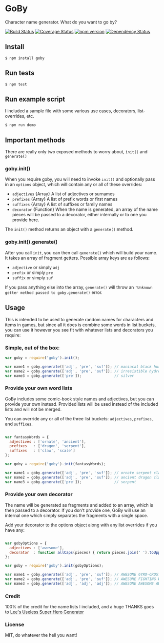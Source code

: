 # GoBy
Character name generator. What do you want to go by?

[![Build Status](https://travis-ci.org/SeanCannon/goby.svg?branch=master)](https://travis-ci.org/SeanCannon/goby) [![Coverage Status](https://coveralls.io/repos/SeanCannon/goby/badge.svg?branch=master&service=github)](https://coveralls.io/github/SeanCannon/goby?branch=master) [![npm version](http://img.shields.io/npm/v/goby.svg)](https://npmjs.org/package/goby) [![Dependency Status](https://david-dm.org/SeanCannon/goby.svg)](https://david-dm.org/SeanCannon/goby)

## Install
```
$ npm install goby
```

## Run tests
```
$ npm test
```

## Run example script
I included a sample file with some various use cases, decorators, list-overrides, etc.
```
$ npm run demo
```
## Important methods
There are really only two exposed methods to worry about, `init()` and `generate()`

### goby.init()
When you require goby, you will need to invoke `init()` and optionally pass in an `options` object, 
which will contain any or all of these overrides: 
  - `adjectives` {Array} A list of adjectives or surnames
  - `prefixes`   {Array} A list of prefix words or first names
  - `suffixes`   {Array} A list of suffixes or family names
  - `decorator`  {Function} When the name is generated, an array of the name pieces will be passed to a decorator, either internally or to one you provide here.
  
The `init()` method returns an object with a `generate()` method.

### goby.init().generate()
After you call `init`, you can then call `generate()` which will build your name. It takes an array of fragment getters. 
Possible array keys are as follows: 
  - `adjective` or simply `adj`
  - `prefix` or simply `pre`
  - `suffix` or simply `suf`

If you pass anything else into the array, `generate()` will throw an `'Unknown getter method passed to goby.generate()` error.

## Usage
This is intended to be used to generate random names for characters and items in games, but since 
all it does is combine some words in list buckets, you can use it however you see fit with whatever 
lists and decorators you require: 

### Simple, out of the box:
```javascript
var goby = require('goby').init();

var name1 = goby.generate(['adj', 'pre', 'suf']); // maniacal black hurricane
var name2 = goby.generate(['adj', 'pre', 'suf']); // irresistible hydro-monkey
var name3 = goby.generate(['pre']);               // silver
```

### Provide your own word lists
GoBy includes some comic-book style names and adjectives, but you can provide your own instead. Provided 
lists will be used instead of the included lists and will not be merged.

You can override any or all of the three list buckets: `adjectives`, `prefixes`, and `suffixes`. 

```javascript

var fantasyWords = {
  adjectives : ['ornate', 'ancient'],
  prefixes   : ['dragon', 'serpent'],
  suffixes   : ['claw', 'scale']
};

var goby = require('goby').init(fantasyWords);

var name1 = goby.generate(['adj', 'pre', 'suf']); // ornate serpent claw
var name2 = goby.generate(['adj', 'pre', 'suf']); // ancient dragon claw
var name3 = goby.generate(['pre']);               // serpent

```

### Provide your own decorator
The name will be generated as fragments and added to an array, which is then passed 
to a decorator. If you don't provide one, GoBy will use an internal one which simply separates 
the fragments with a single space. 

Add your decorator to the options object along with any list overrides if you have any: 

```javascript

var gobyOptions = {
  adjectives : ['awesome'],
  decorator  : function allCaps(pieces) { return pieces.join(' ').toUpperCase(); }
};

var goby = require('goby').init(gobyOptions);

var name1 = goby.generate(['adj', 'pre', 'suf']); // AWESOME GYRO-CRUSTACEAN
var name2 = goby.generate(['adj', 'pre', 'suf']); // AWESOME FIGHTING WEREWOLF
var name3 = goby.generate(['adj', 'adj', 'adj']); // AWESOME AWESOME AWESOME
```

### Credit
100% of the credit for the name lists I included, and a huge THANKS goes to [Lee's Useless Super Hero Generator](http://home.hiwaay.net/~lkseitz/comics/herogen/herogen.cgi)

### License 
MIT, do whatever the hell you want!
